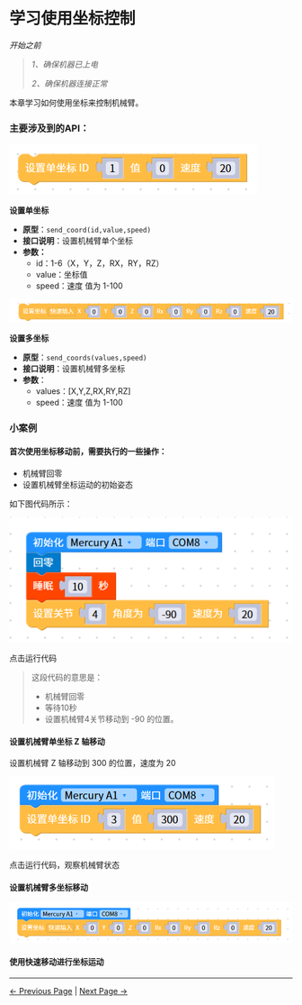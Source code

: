 # 学习使用坐标控制

*开始之前*

> *1、确保机器已上电*
>
> *2、确保机器连接正常*



本章学习如何使用坐标来控制机械臂。



### 主要涉及到的API：

<img src="..\..\..\..\resources\5-BasicApplication\5.2-ApplicationUse\5.2.1-mystudio\1-myblockly\images\useCoords\send_coord.png" />

**设置单坐标**

- **原型**：`send_coord(id,value,speed)`
- **接口说明**：设置机械臂单个坐标
- **参数：**
  - id：1-6（X，Y，Z，RX，RY，RZ）
  - value：坐标值
  - speed：速度 值为 1-100





<img src="..\..\..\..\resources\5-BasicApplication\5.2-ApplicationUse\5.2.1-mystudio\1-myblockly\images\useCoords\send_coords.png" />

**设置多坐标**

- **原型**：`send_coords(values,speed)`
- **接口说明**：设置机械臂多坐标
- **参数**：
  - values：[X,Y,Z,RX,RY,RZ]
  - speed：速度 值为 1-100





### 小案例

#### 首次使用坐标移动前，需要执行的一些操作：

- 机械臂回零
- 设置机械臂坐标运动的初始姿态

如下图代码所示：

<img src="..\..\..\..\resources\5-BasicApplication\5.2-ApplicationUse\5.2.1-mystudio\1-myblockly\images\useCoords\init_position.png" />

点击运行代码

>这段代码的意思是：
>
>- 机械臂回零
>- 等待10秒
>- 设置机械臂4关节移动到 -90 的位置。





#### 设置机械臂单坐标 Z 轴移动

设置机械臂 Z 轴移动到 300 的位置，速度为 20

<img src="..\..\..\..\resources\5-BasicApplication\5.2-ApplicationUse\5.2.1-mystudio\1-myblockly\images\useCoords\z_move.png" />

点击运行代码，观察机械臂状态







#### 设置机械臂多坐标移动

<img src="..\..\..\..\resources\5-BasicApplication\5.2-ApplicationUse\5.2.1-mystudio\1-myblockly\images\useCoords\coords_move.png" />





#### 使用快速移动进行坐标运动






---

[← Previous Page](./5-quickMove.md) | [Next Page →](./7-chatGPT.md)